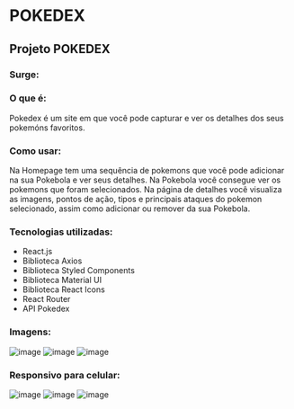 # POKEDEX
## Projeto POKEDEX
### Surge: 

### O que é:
Pokedex é um site em que você pode capturar e ver os detalhes dos seus pokemóns favoritos.

### Como usar: 
Na Homepage tem uma sequência de pokemons que você pode adicionar na sua Pokebola e ver seus detalhes.
Na Pokebola você consegue ver os pokemons que foram selecionados.
Na página de detalhes você visualiza as imagens, pontos de ação, tipos e principais ataques do pokemon selecionado, assim como adicionar ou remover da sua Pokebola.

### Tecnologias utilizadas:
* React.js
* Biblioteca Axios
* Biblioteca Styled Components
* Biblioteca Material UI
* Biblioteca React Icons
* React Router
* API Pokedex

### Imagens:
![image](https://media.discordapp.net/attachments/921261225747292221/929447470755348600/unknown.png?width=1025&height=466)
![image](https://media.discordapp.net/attachments/921261225747292221/929447705393111050/unknown.png?width=1021&height=468)
![image](https://media.discordapp.net/attachments/921261225747292221/929447892962410516/unknown.png?width=1025&height=466)

### Responsivo para celular: 

![image](https://media.discordapp.net/attachments/921261225747292221/929448249964785784/unknown.png?width=262&height=468)
![image](https://media.discordapp.net/attachments/921261225747292221/929448391665135697/unknown.png?width=261&height=468)
![image](https://media.discordapp.net/attachments/921261225747292221/929448557008793630/unknown.png?width=261&height=468)